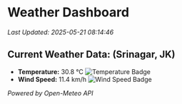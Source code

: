 
# Weather Dashboard

_Last Updated: 2025-05-21 08:14:46_

## Current Weather Data: (Srinagar, JK)
- **Temperature:** 30.8 °C ![Temperature Badge](https://img.shields.io/badge/Temperature-High%20Temp-orange)
- **Wind Speed:** 11.4 km/h ![Wind Speed Badge](https://img.shields.io/badge/Wind%20Speed-Light%20Wind-blue)

*Powered by Open-Meteo API*

